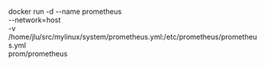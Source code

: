 docker run -d --name prometheus \
    --network=host \
    -v /home/jlu/src/mylinux/system/prometheus.yml:/etc/prometheus/prometheus.yml \
    prom/prometheus